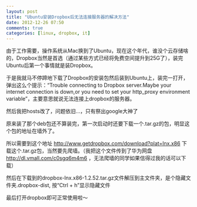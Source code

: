 ```yaml
---
layout: post
title: "Ubuntu安装Dropbox后无法连接服务器的解决方法"
date: 2012-12-26 07:50
comments: true
categories: [linux, dropbox, it] 
---
```


由于工作需要，操作系统从Mac换到了Ubuntu，现在这个年代，谁没个云存储啥的，Dropbox当然是首选（通过某些方式已经将免费空间提升到25G了），装完Ubuntu后第一个事情就是装Dropbox。 

于是我就马不停蹄地下载了Dropbox的安装包然后装到Ubuntu上，装完一打开，弹出这么个提示：“Trouble connecting to Dropbox server.Maybe your internet connection is down,or you need to set your http_proxy environment variable”，主要意思就说无法连接上dropbox的服务器。

然后我把hosts改了，问题依旧…，只有祭出google大神了
<!--more-->
原来装了那个deb包还不算装完，第一次启动时还要下载一个.tar.gz的包，明显这个包的地址在墙外了。

所以需要到这个地址 <http://www.getdropbox.com/download?plat=lnx.x86> 下载这个.tar.gz包，当然要先爬墙。（我把这个文件传到了华为网盘 <http://dl.vmall.com/c0sgq6m4m6> ，无法爬墙的同学如果信得过我的话可以下载）

然后在下载到的dropbox-lnx.x86-1.2.52.tar.gz文件解压到主文件夹，是个隐藏文件夹.dropbox-dist, 按“Ctrl + h”显示隐藏文件

最后打开dropbox即可正常使用啦～

